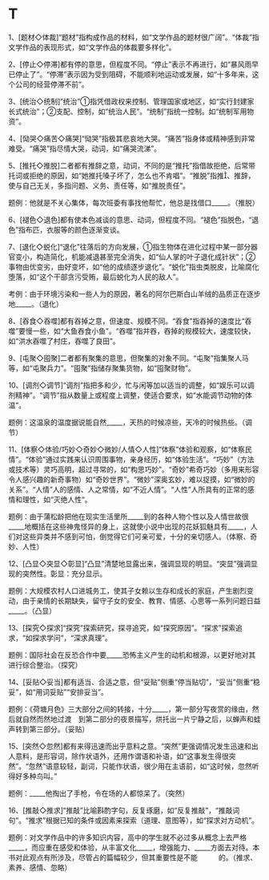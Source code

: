 # T

1、\[题材◇体裁\]“题材”指构成作品的材料，如“文学作品的题材很广阔”。“体裁”指文学作品的表现形式，如“文学作品的体裁要多样化”。

2、\[停止◇停滞\]都有停的意思，但程度不同。“停止”表示不再进行，如“暴风雨早已停止了”。“停滞”表示因为受到阻碍，不能顺利地运动或发展，如“十多年来，这个公司的经营停滞不前”。

3、\[统治◇统制\]“统治”①指凭借政权来控制、管理国家或地区，如“实行封建家长式统治”；②支配、控制，如“统治人民”。“统制”指统一控制。如“统制军用物资”。

4、\[恸哭◇痛苦◇痛哭\]“恸哭”指极其悲哀地大哭。“痛苦”指身体或精神感到非常难受。“痛哭”指尽情大哭，动词，如“痛哭流涕”。

5、\[推托◇推脱\]二者都有推辞之意，动词，不同的是“推托”指借故拒绝，后常带托词或拒绝的原因，如“她推托嗓子坏了，怎么也不肯唱”。“推脱”指推、推辞，使与自己无关，多指问题、义务、责任等，如“推脱责任”。

题例：他就是不关心集体，每次班委有事找他帮忙，他总是找借口\_\_\_\_\_。（推脱）

6、\[褪色◇退色\]都有使本色减谈的意思、动词，但程度不同。“褪色”指脱色，“退色”指布匹，衣服等的颜色逐渐变谈。

7、\[退化◇蜕化\]“退化”往落后的方向发展，①指生物体在进化过程中某一部分器官变小，构造简化，机能减退甚至完全消失，如“仙人掌的叶子退化成针状”；②事物由优变劣，由好变坏，如“他的成绩逐步退化”。“蜕化”指虫类脱皮，比喻腐化堕落，如“这个干部贪污受贿，最后蜕化为人民的敌人”。

考例：由于环境污染和一些人为的原因，著名的阿尔巴斯白山羊绒的品质正在逐步地\_\_\_\_\_。（退化）

8、\[吞食◇吞噬\]都有吞掉之意，但速度、规模不同。“吞食”指吞掉的速度比“吞噬”要慢一些，如“大鱼吞食小鱼”。“吞噬”指并吞，吞掉的规模较大，速度较快，如“洪水吞噬了村庄，吞噬了良田”。

9、\[屯聚◇囤聚\]二者都有聚集的意思，但聚集的对象不同。“屯聚”指集聚人马等，如“屯聚兵力”。“囤聚”指储存聚集货物，如“囤聚财物”。

10、\[调剂◇调节\]“调剂”指把多和少，忙与闲等加以适当的调整，如“娱乐可以调剂精神”。“调节”指从数量上或程度上调整，使适合要求，如“水能调节动物的体温”。

题例：这温泉的温度据说能自然\_\_\_\_\_，天热的时候凉些，天冷的时候热些。（调节）

11、\[体察◇体验/巧妙◇奇妙◇微妙/人情◇人性\]“体察”体验和观察，如“体察民情”。“体验”通过实践来认识周围事物，亲身经历，如“体验生活”。“巧妙”（方法或技术等）灵巧高明，超过寻常的，如“构思巧妙”。“奇妙”希奇巧妙（多用来形容令人感兴趣的新奇事物）如“奇妙世界”。“微妙”深奥玄妙，难以捉摸，如“微妙的关系”。“人情”人的感情、人之常情，如“不近人情”。“人性”人所具有的正常的感情和理性，如“灭绝人性“。

题例：由于蒲松龄把他在现实生活里所\_\_\_\_\_到的各种人物个性以及人情世故很\_\_\_\_\_地概括在这些神鬼怪异的身上，这就使小说中出现的花妖狐魅具有\_\_\_\_\_，人们对这些异类并不感到可怕，倒觉得它们可亲可爱，十分的亲切感人。（体察、奇妙、人性）

12、\[凸显◇突显◇彰显\]“凸显”清楚地显露出来，强调显现的明显。“突显”强调显现的突然性。彰显：充分显示。

题例：大规模农村人口进城务工，使其子女赖以生存和成长的家庭，产生剧烈变动，由于亲情的长期缺失，留守子女的安全、教育、情感、心思等一系列问题日益\_\_\_\_\_。（凸显）

13、\[探究◇探求\]“探究”探索研究，探寻追究，如“探究原因”。“探求”探索追求，“如探求学问”，“深求真理”。

题例：国际社会在反恐合作中要\_\_\_\_\_恐怖主义产生的动机和根源，以更好地对其进行综合整治。（探究）

14、\[妥贴◇妥当\]都有适当、合适之意，但“妥贴”侧重“停当贴切”，“妥当”侧重“稳妥”，如“用词妥贴”“安排妥当”。

题例：《荷塘月色》三大部分之间的转接，十分\_\_\_\_\_，第一部分写夜赏的缘由，然后就自然而然地过渡　到第二部分的夜景描写，烘托出一片宁静之后，以蝉声和蛙声转到第三部分。（妥贴）

15、\[突然◇忽然\]都有来得迅速而出乎意料之意。“突然”更强调情况发生迅速和出人意料，是形容词，除作状语外，还用作谓语和补语，如“这事发生得很突然”。“忽然”语意较轻，副词，只能作状语，很少用在主语前，如“这时候，忽然听得好多种鸟叫。”

题例：\_\_\_\_\_他掏出了手枪，令在场的人都惊呆了。（突然）

16、\[推敲◇推求\]“推敲”比喻斟酌字句，反复琢磨，如“反复推敲”，“推敲词句”。“推求”根据已知的条件或因素来探索（道理、意图等），如“探求对方动机”。

题例：对文学作品中的许多知识内容，高中的学生就不必过多从概念上去严格\_\_\_\_\_，而应重在感受和体验，从丰富文化\_\_\_\_\_，增强能力、\_\_\_\_\_方面去对待。本书对此观点有所涉及，尽管占的篇幅较少，但其重要性是不能　　　的。（推求、素养、感情、忽略）

